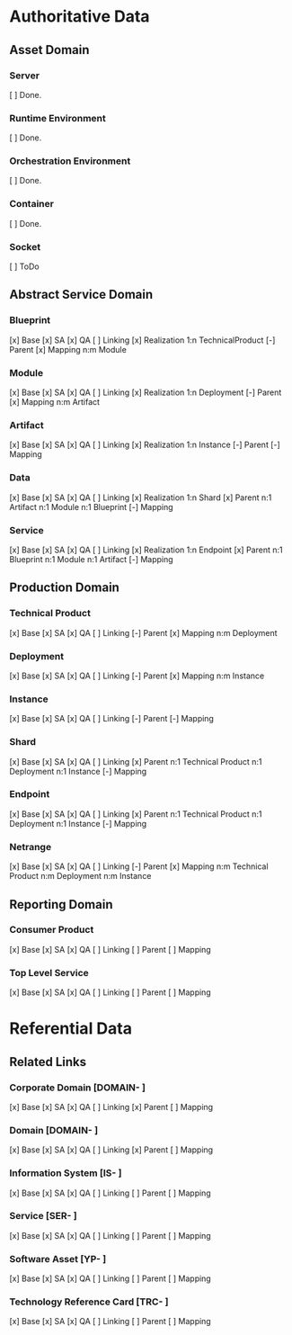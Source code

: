 # Authoritative Data

## Asset Domain

### Server
[ ] Done.
### Runtime Environment
[ ] Done.
### Orchestration Environment
[ ] Done.
### Container
[ ] Done.
### Socket
[ ] ToDo


## Abstract Service Domain

### Blueprint
[x] Base
[x] SA
[x] QA
[ ] Linking
[x] Realization 1:n TechnicalProduct
[-] Parent
[x] Mapping     n:m Module
### Module
[x] Base
[x] SA
[x] QA
[ ] Linking
[x] Realization 1:n Deployment
[-] Parent
[x] Mapping     n:m Artifact
### Artifact
[x] Base
[x] SA
[x] QA
[ ] Linking
[x] Realization 1:n Instance
[-] Parent
[-] Mapping
### Data
[x] Base
[x] SA
[x] QA
[ ] Linking
[x] Realization 1:n Shard
[x] Parent      n:1 Artifact
                n:1 Module
                n:1 Blueprint
[-] Mapping
### Service
[x] Base
[x] SA
[x] QA
[ ] Linking
[x] Realization 1:n Endpoint
[x] Parent      n:1 Blueprint
                n:1 Module
                n:1 Artifact
[-] Mapping

## Production Domain

### Technical Product
[x] Base
[x] SA
[x] QA
[ ] Linking
[-] Parent
[x] Mapping       n:m Deployment
### Deployment
[x] Base
[x] SA
[x] QA
[ ] Linking
[-] Parent
[x] Mapping       n:m Instance
### Instance
[x] Base
[x] SA
[x] QA
[ ] Linking
[-] Parent
[-] Mapping
### Shard
[x] Base
[x] SA
[x] QA
[ ] Linking
[x] Parent        n:1 Technical Product
                  n:1 Deployment
                  n:1 Instance
[-] Mapping
### Endpoint
[x] Base
[x] SA
[x] QA
[ ] Linking
[x] Parent        n:1 Technical Product
                  n:1 Deployment
                  n:1 Instance
[-] Mapping
### Netrange
[x] Base
[x] SA
[x] QA
[ ] Linking
[-] Parent
[x] Mapping       n:m Technical Product
                  n:m Deployment
                  n:m Instance

## Reporting Domain

### Consumer Product
[x] Base
[x] SA
[x] QA
[ ] Linking
[ ] Parent
[ ] Mapping
### Top Level Service
[x] Base
[x] SA
[x] QA
[ ] Linking
[ ] Parent
[ ] Mapping

# Referential Data

## Related Links

### Corporate Domain          [DOMAIN- ]
[x] Base
[x] SA
[x] QA
[ ] Linking
[x] Parent
[ ] Mapping
### Domain                    [DOMAIN- ]
[x] Base
[x] SA
[x] QA
[ ] Linking
[x] Parent
[ ] Mapping
### Information System        [IS-     ]
[x] Base
[x] SA
[x] QA
[ ] Linking
[ ] Parent
[ ] Mapping
### Service                   [SER-    ]
[x] Base
[x] SA
[x] QA
[ ] Linking
[ ] Parent
[ ] Mapping
### Software Asset            [YP-     ]
[x] Base
[x] SA
[x] QA
[ ] Linking
[ ] Parent
[ ] Mapping
### Technology Reference Card [TRC-    ]
[x] Base
[x] SA
[x] QA
[ ] Linking
[ ] Parent
[ ] Mapping
